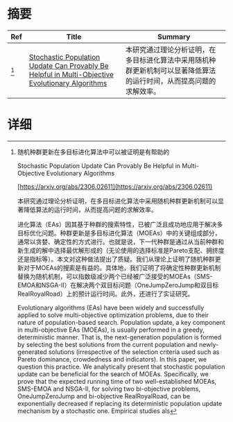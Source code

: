 # 摘要

| Ref | Title | Summary |
| --- | --- | --- |
| [^1] | [Stochastic Population Update Can Provably Be Helpful in Multi-Objective Evolutionary Algorithms](https://arxiv.org/abs/2306.02611) | 本研究通过理论分析证明，在多目标进化算法中采用随机种群更新机制可以显著降低算法的运行时间，从而提高问题的求解效率。 |

# 详细

[^1]: 随机种群更新在多目标进化算法中可以被证明是有帮助的

    Stochastic Population Update Can Provably Be Helpful in Multi-Objective Evolutionary Algorithms

    [https://arxiv.org/abs/2306.02611](https://arxiv.org/abs/2306.02611)

    本研究通过理论分析证明，在多目标进化算法中采用随机种群更新机制可以显著降低算法的运行时间，从而提高问题的求解效率。

    

    进化算法（EAs）因其基于种群的搜索特性，已被广泛且成功地应用于解决多目标优化问题。种群更新是多目标进化算法（MOEAs）中的关键组成部分，通常以贪婪、确定性的方式进行。也就是说，下一代种群是通过从当前种群和新生成的解中选择最优解形成的（无论使用的选择标准是Pareto支配、拥挤度还是指标等）。本文对这种做法提出了质疑。我们从理论上证明了随机种群更新对于MOEAs的搜索是有益的。具体地，我们证明了将确定性种群更新机制替换为随机机制，可以指数级减少两个已经被广泛接受的MOEAs（SMS-EMOA和NSGA-II）在解决两个双目标问题（OneJumpZeroJump和双目标RealRoyalRoad）上的预计运行时间。此外，还进行了实证研究。

    Evolutionary algorithms (EAs) have been widely and successfully applied to solve multi-objective optimization problems, due to their nature of population-based search. Population update, a key component in multi-objective EAs (MOEAs), is usually performed in a greedy, deterministic manner. That is, the next-generation population is formed by selecting the best solutions from the current population and newly-generated solutions (irrespective of the selection criteria used such as Pareto dominance, crowdedness and indicators). In this paper, we question this practice. We analytically present that stochastic population update can be beneficial for the search of MOEAs. Specifically, we prove that the expected running time of two well-established MOEAs, SMS-EMOA and NSGA-II, for solving two bi-objective problems, OneJumpZeroJump and bi-objective RealRoyalRoad, can be exponentially decreased if replacing its deterministic population update mechanism by a stochastic one. Empirical studies als
    

